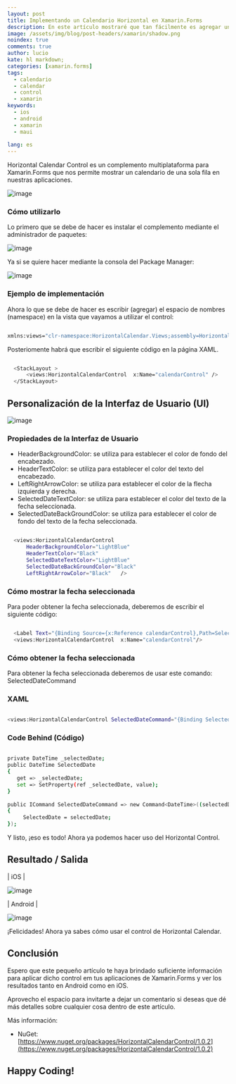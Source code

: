 ```yaml
---
layout: post
title: Implementando un Calendario Horizontal en Xamarin.Forms
description: En este artículo mostraré que tan fácilmente es agregar un control de calendario de manera horizontal a nuestras aplicaciones de Xamarin.Forms
image: /assets/img/blog/post-headers/xamarin/shadow.png
noindex: true
comments: true
author: lucio
kate: hl markdown;
categories: [xamarin.forms]
tags:
  - calendario
  - calendar
  - control
  - xamarin
keywords:
  - ios
  - android
  - xamarin
  - maui
  
lang: es
---
```


Horizontal Calendar Control es un complemento multiplataforma para Xamarin.Forms que nos permite mostrar un calendario de una sola fila en nuestras aplicaciones.

![image](/assets/img/blog/tutorials/xamarin-horizontal-calendar/img01.png)


### Cómo utilizarlo

Lo primero que se debe de hacer es instalar el complemento mediante el administrador de paquetes:

![image](/assets/img/blog/tutorials/xamarin-horizontal-calendar/img02.png)

Ya si se quiere hacer mediante la consola del Package Manager:

![image](/assets/img/blog/tutorials/xamarin-horizontal-calendar/img03.png)

### Ejemplo de implementación

Ahora lo que se debe de hacer es escribir (agregar) el espacio de nombres (namespace) en la vista que vayamos a utilizar el control:

~~~bash

xmlns:views="clr-namespace:HorizontalCalendar.Views;assembly=HorizontalCalendar"

~~~

Posteriomente habrá  que escribir el siguiente código en la página XAML.

~~~bash

  <StackLayout >
      <views:HorizontalCalendarControl  x:Name="calendarControl" />
  </StackLayout>

~~~

## Personalización de la Interfaz de Usuario (UI)

![image](/assets/img/blog/tutorials/xamarin-horizontal-calendar/img04.png)


### Propiedades de la Interfaz de Usuario

- HeaderBackgroundColor: se utiliza para establecer el color de fondo del encabezado.
- HeaderTextColor: se utiliza para establecer el color del texto del encabezado.
- LeftRightArrowColor: se utiliza para establecer el color de la flecha izquierda y derecha.
- SelectedDateTextColor: se utiliza para establecer el color del texto de la fecha seleccionada.
- SelectedDateBackGroundColor: se utiliza para establecer el color de fondo del texto de la fecha seleccionada.

~~~bash

  <views:HorizontalCalendarControl 
      HeaderBackgroundColor="LightBlue"
      HeaderTextColor="Black"
      SelectedDateTextColor="LightBlue" 
      SelectedDateBackGroundColor="Black" 
      LeftRightArrowColor="Black"   />

~~~

### Cómo mostrar la fecha seleccionada
Para poder obtener la fecha seleccionada, deberemos de escribir el siguiente código:

~~~bash

  <Label Text="{Binding Source={x:Reference calendarControl},Path=SelectedDate}" />
  <views:HorizontalCalendarControl  x:Name="calendarControl"/>

~~~

### Cómo obtener la fecha seleccionada

Para obtener la fecha seleccionada deberemos de usar este comando: SelectedDateCommand

### XAML

~~~bash

<views:HorizontalCalendarControl SelectedDateCommand="{Binding SelectedDateCommand}" x:Name="calendarControl"  />

~~~

### Code Behind (Código)

~~~bash

private DateTime _selectedDate;
public DateTime SelectedDate
{
   get => _selectedDate;
   set => SetProperty(ref _selectedDate, value);
}
 
public ICommand SelectedDateCommand => new Command<DateTime>((selectedDate) =>
{
     SelectedDate = selectedDate; 
});

~~~

Y listo, ¡eso es todo! Ahora ya podemos hacer uso del Horizontal Control.

## Resultado / Salida

| iOS |

![image](/assets/img/blog/tutorials/xamarin_sombras/resultadoAntes.png)

| Android |

![image](/assets/img/blog/tutorials/xamarin_sombras/resultadoDespues.png)

¡Felicidades! Ahora ya sabes cómo usar el control de Horizontal Calendar.

## Conclusión

Espero que este pequeño artículo te haya brindado suficiente información para aplicar dicho control em tus aplicaciones de Xamarin.Forms y ver los resultados tanto en Android como en iOS. 

Aprovecho el espacio para invitarte a dejar un comentario si deseas que dé más detalles sobre cualquier cosa dentro de este artículo.

Más información: 

- NuGet: [https://www.nuget.org/packages/HorizontalCalendarControl/1.0.2](https://www.nuget.org/packages/HorizontalCalendarControl/1.0.2)

## Happy Coding!